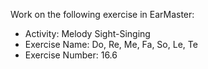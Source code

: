 Work on the following exercise in EarMaster:
- Activity: Melody Sight-Singing
- Exercise Name: Do, Re, Me, Fa, So, Le, Te
- Exercise Number: 16.6
